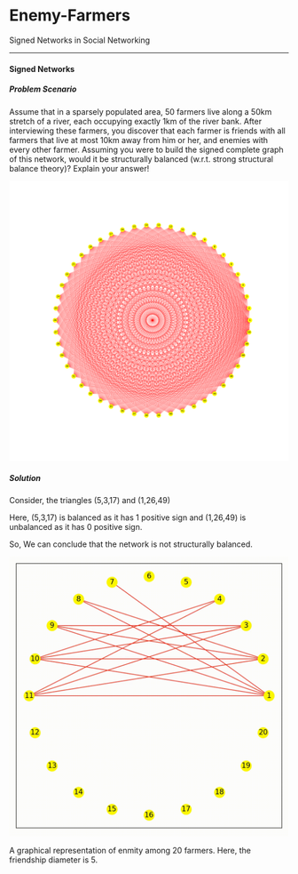 # Enemy-Farmers
Signed Networks in Social Networking
___

<h4>Signed Networks</h4>

<h5>Problem Scenario</h5>
<p>
Assume that in a sparsely populated area, 50 farmers live along a 50km stretch of a river,
each occupying exactly 1km of the river bank. After interviewing these farmers, you discover
that each farmer is friends with all farmers that live at most 10km away from him or her,
and enemies with every other farmer. Assuming you were to build the signed complete graph
of this network, would it be structurally balanced (w.r.t. strong structural balance theory)?
Explain your answer!
</p>
<img src='EnemyFarmers.svg' width=1000>

<h5>Solution</h5>
<p>
Consider, the triangles (5,3,17) and (1,26,49)

Here, (5,3,17) is balanced as it has 1 positive sign and (1,26,49) is unbalanced as it has 0 positive sign.

So, We can conclude that the network is not structurally balanced.

</p>

<img src='EnemyFarmers.gif' width=600>

<p> A graphical representation of enmity among 20 farmers. Here, the friendship diameter is 5.